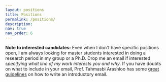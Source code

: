 ```yaml
---
layout: positions
title: Positions
permalink: /positions/
description: 
nav: true
nav_order: 6
---
```


**Note to interested candidates:** Even when I don't have specific positions open, I am always looking for master students interested in doing a research period in my group or a Ph.D. Drop me an email if interested *specifying what line of my work interests you and why*. If you have doubts on what to include in your email, Prof. Tahmasbi Arashloo has some [great guidelines](https://mina.arashloo.net/email.html) on how to write an introductory email.